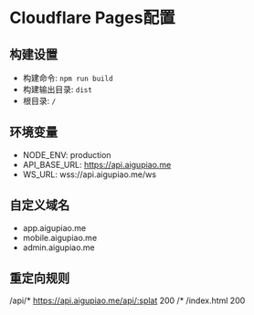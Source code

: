# Cloudflare Pages配置

## 构建设置
- 构建命令: `npm run build`
- 构建输出目录: `dist`
- 根目录: `/`

## 环境变量
- NODE_ENV: production
- API_BASE_URL: https://api.aigupiao.me
- WS_URL: wss://api.aigupiao.me/ws

## 自定义域名
- app.aigupiao.me
- mobile.aigupiao.me
- admin.aigupiao.me

## 重定向规则
/api/* https://api.aigupiao.me/api/:splat 200
/* /index.html 200
